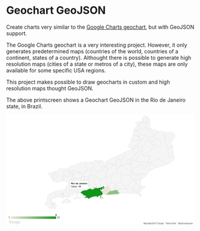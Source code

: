 Geochart GeoJSON
================

Create charts very similar to the [Google Charts geochart](https://developers.google.com/chart/interactive/docs/gallery/geochart), but with GeoJSON support.

The Google Charts geochart is a very interesting project. However, it only generates predetermined maps (countries of the world, countries of a continent, states of a country). Althought there is possible to generate high resolution maps (cities of a state or metros of a city), these maps are only available for some specific USA regions.

This project makes possible to draw geocharts in custom and high resolution maps thought GeoJSON.

The above printscreen shows a Geochart GeoJSON in the Rio de Janeiro state, in Brazil.

![Geochart GeoJSON of Rio de Janeiro state, Brazil](rio-state-chart.png)
